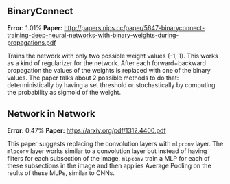 ## BinaryConnect
**Error:** 1.01%
**Paper:** http://papers.nips.cc/paper/5647-binaryconnect-training-deep-neural-networks-with-binary-weights-during-propagations.pdf

Trains the network with only two possible weight values {-1, 1}. This works as a kind of regularizer for
 the network. After each forward+backward propagation the values of the weights is replaced with one of 
the binary values. The paper talks about 2 possible methods to do that: deterministically by having a set 
threshold or stochastically by computing the probability as sigmoid of the weight.

## Network in Network
**Error:** 0.47%
**Paper:** https://arxiv.org/pdf/1312.4400.pdf

This paper suggests replacing the convolution layers with `mlpconv` layer. The `mlpconv` layer works similar to a
convolution layer but instead of having filters for each subsection of the image, `mlpconv` train a MLP for each of these subsections in the image and then applies Average Pooling on the reults of these MLPs, similar to CNNs.

